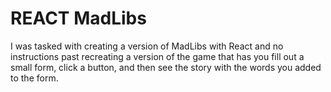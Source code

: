 # REACT MadLibs

I was tasked with creating a version of MadLibs with React and no instructions past recreating a version of the game that has you fill out a small form, click a button, and then see the story with the words you added to the form. 